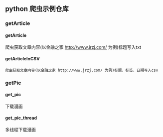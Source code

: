 ## python 爬虫示例仓库
### getArticle
#### getArticle
爬虫获取文章内容(以金融之家 http://www.jrzj.com/ 为例)标题写入txt
#### getArticleInCSV
    爬虫获取文章内容(以金融之家 http://www.jrzj.com/ 为例)标题，标签，日期写入csv
### getPic
#### get_pic
下载漫画
#### get_pic_thread
多线程下载漫画
